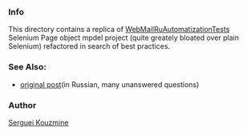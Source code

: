 ### Info

This directory contains a replica of [WebMailRuAutomatizationTests](https://github.com/aleks70694/WebMailRuAutomatizationTests)
Selenium Page object mpdel project (quite greately bloated over plain Selenium) refactored in search of best practices.

### See Also:

  * [original post](https://qna.habr.com/q/746285)(in Russian, many unanswered questions)


### Author
[Serguei Kouzmine](kouzmine_serguei@yahoo.com)
